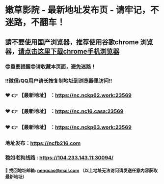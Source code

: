 # 嫩草影院 - 最新地址发布页 - 请牢记，不迷路，不翻车！

## 請不要使用国产浏览器，推荐使用谷歌chrome 浏览器，<a href = "https://www.google.cn/chrome/">请点击这里下载chrome手机浏览器</a>

### :sunglasses:重要提醒:sunglasses:请收藏本页面，避免迷路！
### ‼️微信/QQ用户请长按复制地址到浏览器里访问‼️

### :heart: :point_right: 【最新地址】 ：https://nc.nckp62.work:23569
### :heart: :point_right: 【最新地址】 ：https://nc.nc16.casa:23569
### :heart: :point_right: 【最新地址】 ：https://nc.nckp63.work:23569

### 地址发布：https://ncfb216.com
### 稳如老狗线路 : https://104.233.143.11:30094/

#### :e-mail: __找回地址邮箱: nengcao@mail.com （以上地址无法访问请发送任意内容获取最新地址）__
